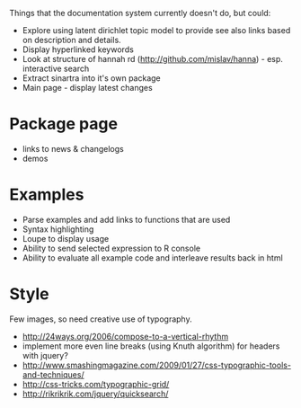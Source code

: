 Things that the documentation system currently doesn't do, but could:

* Explore using latent dirichlet topic model to provide see also links based on description and details.
* Display hyperlinked keywords
* Look at structure of hannah rd (http://github.com/mislav/hanna) - esp. interactive search
* Extract sinartra into it's own package
* Main page - display latest changes

Package page
============

* links to news & changelogs
* demos

Examples
========

* Parse examples and add links to functions that are used
* Syntax highlighting
* Loupe to display usage
* Ability to send selected expression to R console
* Ability to evaluate all example code and interleave results back in html

Style
=====

Few images, so need creative use of typography.

* http://24ways.org/2006/compose-to-a-vertical-rhythm
* implement more even line breaks (using Knuth algorithm) for headers with jquery?
* http://www.smashingmagazine.com/2009/01/27/css-typographic-tools-and-techniques/
* http://css-tricks.com/typographic-grid/
* http://rikrikrik.com/jquery/quicksearch/